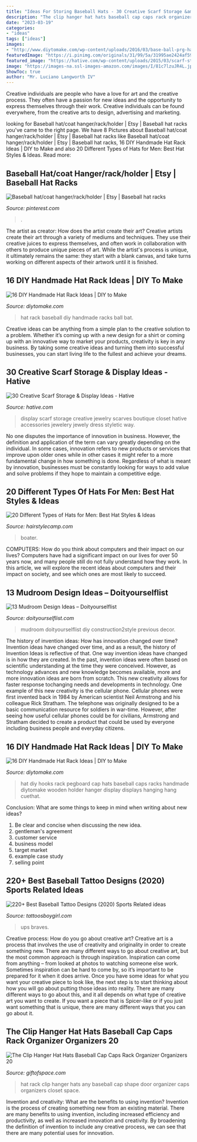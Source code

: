 ```yaml
---
title: "Ideas For Storing Baseball Hats - 30 Creative Scarf Storage &amp; Display Ideas"
description: "The clip hanger hat hats baseball cap caps rack organizer organizers 20"
date: "2023-03-19"
categories:
- "ideas"
tags: ["ideas"]
images:
- "http://www.diytomake.com/wp-content/uploads/2016/03/base-ball-prg-hat-rack.jpg"
featuredImage: "https://i.pinimg.com/originals/31/99/5a/31995ae2424af5903c3bed8abd7394af.jpg"
featured_image: "https://hative.com/wp-content/uploads/2015/03/scarf-storage-ideas/29-creative-scarf-storage-and-display-ideas.jpg"
image: "https://images-na.ssl-images-amazon.com/images/I/81c7lzuJR4L.jpg"
ShowToc: true
author: "Mr. Luciano Langworth IV"
---
```



Creative individuals are people who have a love for art and the creative process. They often have a passion for new ideas and the opportunity to express themselves through their work. Creative individuals can be found everywhere, from the creative arts to design, advertising and marketing.

	

		
looking for Baseball hat/coat hanger/rack/holder | Etsy | Baseball hat racks you've came to the right page. We have 8 Pictures about Baseball hat/coat hanger/rack/holder | Etsy | Baseball hat racks like Baseball hat/coat hanger/rack/holder | Etsy | Baseball hat racks, 16 DIY Handmade Hat Rack Ideas | DIY to Make and also 20 Different Types of Hats for Men: Best Hat Styles &amp; Ideas. Read more:
		
    
## Baseball Hat/coat Hanger/rack/holder | Etsy | Baseball Hat Racks

<img loading=lazy src="https://i.pinimg.com/originals/31/99/5a/31995ae2424af5903c3bed8abd7394af.jpg" onerror="this.onerror=null;this.src='https://tse2.mm.bing.net/th?id=OIP.A7gF69-9kgFJ1HgEeavk9gHaJ4&amp;pid=15.1';" alt="Baseball hat/coat hanger/rack/holder | Etsy | Baseball hat racks">

_Source: pinterest.com_

>. 

	

The artist as creator: How does the artist create their art?
Creative artists create their art through a variety of mediums and techniques. They use their creative juices to express themselves, and often work in collaboration with others to produce unique pieces of art. While the artist's process is unique, it ultimately remains the same: they start with a blank canvas, and take turns working on different aspects of their artwork until it is finished.

    
## 16 DIY Handmade Hat Rack Ideas | DIY To Make

<img loading=lazy src="http://www.diytomake.com/wp-content/uploads/2016/03/base-ball-prg-hat-rack.jpg" onerror="this.onerror=null;this.src='https://tse1.mm.bing.net/th?id=OIP.bJLqRv4PWWrb7Zx089R8lAHaGE&amp;pid=15.1';" alt="16 DIY Handmade Hat Rack Ideas | DIY to Make">

_Source: diytomake.com_

>hat rack baseball diy handmade racks ball bat. 

	

Creative ideas can be anything from a simple plan to the creative solution to a problem. Whether it’s coming up with a new design for a shirt or coming up with an innovative way to market your products, creativity is key in any business. By taking some creative ideas and turning them into successful businesses, you can start living life to the fullest and achieve your dreams.

    
## 30 Creative Scarf Storage &amp; Display Ideas - Hative

<img loading=lazy src="https://hative.com/wp-content/uploads/2015/03/scarf-storage-ideas/29-creative-scarf-storage-and-display-ideas.jpg" onerror="this.onerror=null;this.src='https://tse2.mm.bing.net/th?id=OIP.9T2XyBj6h6HcDNLCGOAUZAHaMY&amp;pid=15.1';" alt="30 Creative Scarf Storage &amp; Display Ideas - Hative">

_Source: hative.com_

>display scarf storage creative jewelry scarves boutique closet hative accessories jewelery jewely dress styletic way. 

	

No one disputes the importance of innovation in business. However, the definition and application of the term can vary greatly depending on the individual. In some cases, innovation refers to new products or services that improve upon older ones while in other cases it might refer to a more fundamental change in how something is done. Regardless of what is meant by innovation, businesses must be constantly looking for ways to add value and solve problems if they hope to maintain a competitive edge.

    
## 20 Different Types Of Hats For Men: Best Hat Styles &amp; Ideas

<img loading=lazy src="https://hairstylecamp.com/wp-content/uploads/boater-hat.jpg" onerror="this.onerror=null;this.src='https://tse2.mm.bing.net/th?id=OIP.v-xw_b8z4veEna40pwdc5AHaFj&amp;pid=15.1';" alt="20 Different Types of Hats for Men: Best Hat Styles &amp; Ideas">

_Source: hairstylecamp.com_

>boater. 

	

COMPUTERS: How do you think about computers and their impact on our lives?
Computers have had a significant impact on our lives for over 50 years now, and many people still do not fully understand how they work. In this article, we will explore the recent ideas about computers and their impact on society, and see which ones are most likely to succeed.

    
## 13 Mudroom Design Ideas – Doityourselflist

<img loading=lazy src="https://doityourselflist.com/wp-content/uploads/2018/02/3-Design-Ideas-for-Remodeling-Your-Mudroom-32.jpg" onerror="this.onerror=null;this.src='https://tse4.mm.bing.net/th?id=OIP._6QxtoZkVnSToW1gRfx8EQHaLH&amp;pid=15.1';" alt="13 Mudroom Design Ideas – Doityourselflist">

_Source: doityourselflist.com_

>mudroom doityourselflist diy construction2style previous decor. 

	

The history of invention ideas: How has innovation changed over time?
Invention ideas have changed over time, and as a result, the history of Invention Ideas is reflective of that. One way invention ideas have changed is in how they are created.  In the past, invention ideas were often based on scientific understanding at the time they were conceived. However, as technology advances and new knowledge becomes available, more and more innovation ideas are born from scratch. This new creativity allows for faster response tochanging needs and developments in technology.
One example of this new creativity is the cellular phone. Cellular phones were first invented back in 1984 by American scientist Neil Armstrong and his colleague Rick Stratham. The telephone was originally designed to be a basic communication resource for soldiers in war-time. However, after seeing how useful cellular phones could be for civilians, Armstrong and Stratham decided to create a product that could be used by everyone including business people and everyday citizens.

    
## 16 DIY Handmade Hat Rack Ideas | DIY To Make

<img loading=lazy src="http://www.diytomake.com/wp-content/uploads/2016/03/DIY-Pegboard-Hat-Hooks.jpg" onerror="this.onerror=null;this.src='https://tse2.mm.bing.net/th?id=OIP.FtofATDe1RHieBSy9ZlKOQHaDh&amp;pid=15.1';" alt="16 DIY Handmade Hat Rack Ideas | DIY to Make">

_Source: diytomake.com_

>hat diy hooks rack pegboard cap hats baseball caps racks handmade diytomake wooden holder hanger display displays hanging hang cuethat. 

	

Conclusion: What are some things to keep in mind when writing about new ideas?
1. Be clear and concise when discussing the new idea.
2. gentleman's agreement 
3. customer service 
4. business model 
5. target market 
6. example case study
7. selling point 

    
## 220+ Best Baseball Tattoo Designs (2020) Sports Related Ideas

<img loading=lazy src="https://cdn.tattoosboygirl.com/wp-content/uploads/2020/03/baseball-tattoo-player-cross-bat-60.jpg" onerror="this.onerror=null;this.src='https://tse4.mm.bing.net/th?id=OIP._-IhHnKcCB61YIccdKu39gHaLj&amp;pid=15.1';" alt="220+ Best Baseball Tattoo Designs (2020) Sports Related ideas">

_Source: tattoosboygirl.com_

>ups braves. 

	

Creative process: How do you go about creative art?
Creative art is a process that involves the use of creativity and originality in order to create something new. There are many different ways to go about creative art, but the most common approach is through inspiration. Inspiration can come from anything – from looked at photos to watching someone else work. Sometimes inspiration can be hard to come by, so it’s important to be prepared for it when it does arrive. Once you have some ideas for what you want your creative piece to look like, the next step is to start thinking about how you will go about putting those ideas into reality. There are many different ways to go about this, and it all depends on what type of creative art you want to create. If you want a piece that is Spicer-like or if you just want something that is unique, there are many different ways that you can go about it.

    
## The Clip Hanger Hat Hats Baseball Cap Caps Rack Organizer Organizers 20

<img loading=lazy src="https://images-na.ssl-images-amazon.com/images/I/81c7lzuJR4L.jpg" onerror="this.onerror=null;this.src='https://tse1.mm.bing.net/th?id=OIP.YGhIWyobOKLEtNW_SalGhAHaLG&amp;pid=15.1';" alt="The Clip Hanger Hat Hats Baseball Cap Caps Rack Organizer Organizers 20">

_Source: giftofspace.com_

>hat rack clip hanger hats any baseball cap shape door organizer caps organizers closet space. 

	

Invention and creativity: What are the benefits to using invention?
Invention is the process of creating something new from an existing material. There are many benefits to using invention, including increased efficiency and productivity, as well as increased innovation and creativity. By broadening the definition of invention to include any creative process, we can see that there are many potential uses for innovation.

